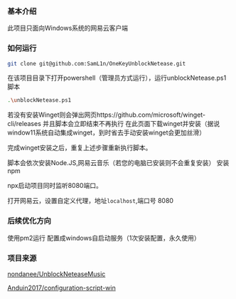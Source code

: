 ### 基本介绍

此项目只面向Windows系统的网易云客户端

### 如何运行

```bash
git clone git@github.com:SamL1n/OneKeyUnblockNetease.git
```

在该项目目录下打开powershell（管理员方式运行），运行unblockNetease.ps1脚本
```bash
.\unblockNetease.ps1
```

若没有安装Winget则会弹出网页https://github.com/microsoft/winget-cli/releases 并且脚本会立即结束不再执行
在此页面下载winget并安装（据说window11系统自动集成winget，到时省去手动安装winget会更加丝滑）

完成winget安装之后，重复上述步骤重新执行脚本。

脚本会依次安装Node.JS,网易云音乐（若您的电脑已安装则不会重复安装）
安装npm

npx启动项目同时监听8080端口。

打开网易云，设置自定义代理，地址`localhost`,端口号 8080

### 后续优化方向
使用pm2运行
配置成windows自启动服务（1次安装配置，永久使用）

### 项目来源

[nondanee/UnblockNeteaseMusic](https://github.com/nondanee/UnblockNeteaseMusic)

[Anduin2017/configuration-script-win](https://github.com/Anduin2017/configuration-script-win)




